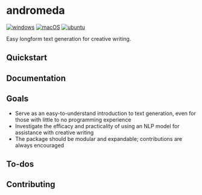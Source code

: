 # andromeda

[![windows](https://github.com/mchaney-dev/andromeda/actions/workflows/windows_release.yml/badge.svg?branch=development&event=workflow_dispatch)](https://github.com/mchaney-dev/andromeda/actions/workflows/windows_release.yml) [![macOS](https://github.com/mchaney-dev/andromeda/actions/workflows/macos_release.yml/badge.svg?event=workflow_dispatch)](https://github.com/mchaney-dev/andromeda/actions/workflows/macos_release.yml) [![ubuntu](https://github.com/mchaney-dev/andromeda/actions/workflows/ubuntu_release.yml/badge.svg?event=workflow_dispatch)](https://github.com/mchaney-dev/andromeda/actions/workflows/ubuntu_release.yml)

Easy longform text generation for creative writing.

## Quickstart

## Documentation

## Goals
- Serve as an easy-to-understand introduction to text generation, even for those with little to no programming experience
- Investigate the efficacy and practicality of using an NLP model for assistance with creative writing
- The package should be modular and expandable; contributions are always encouraged

## To-dos

## Contributing

